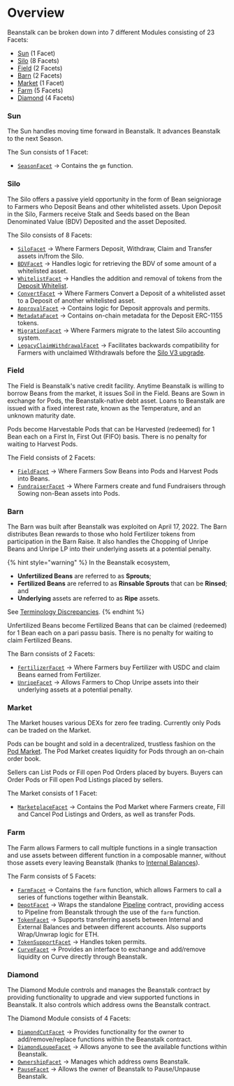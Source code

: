 # Overview

Beanstalk can be broken down into 7 different Modules consisting of 23 Facets:

* [Sun](sun/) (1 Facet)
* [Silo](silo/) (8 Facets)
* [Field](field/) (2 Facets)&#x20;
* [Barn](barn/) (2 Facets)
* [Market](market/) (1 Facet)
* [Farm](depot/) (5 Facets)
* [Diamond](diamond/) (4 Facets)

### Sun

The Sun handles moving time forward in Beanstalk. It advances Beanstalk to the next Season.

The Sun consists of 1 Facet:

* [`SeasonFacet`](sun/season-facet.md) -> Contains the `gm` function.

### Silo

The Silo offers a passive yield opportunity in the form of Bean seigniorage to Farmers who Deposit Beans and other whitelisted assets. Upon Deposit in the Silo, Farmers receive Stalk and Seeds based on the Bean Denominated Value (BDV) Deposited and the asset Deposited.

The Silo consists of 8 Facets:

* [`SiloFacet`](silo/silo-facet.md) -> Where Farmers Deposit, Withdraw, Claim and Transfer assets in/from the Silo.
* [`BDVFacet`](silo/bdv-facet.md) -> Handles logic for retrieving the BDV of some amount of a whitelisted asset.
* [`WhitelistFacet`](silo/whitelist-facet.md) -> Handles the addition and removal of tokens from the [Deposit Whitelist](https://docs.bean.money/almanac/farm/silo#deposit-whitelist).
* [`ConvertFacet`](silo/convert-facet.md) -> Where Farmers Convert a Deposit of a whitelisted asset to a Deposit of another whitelisted asset.
* [`ApprovalFacet`](silo/approval-facet.md) -> Contains logic for Deposit approvals and permits.
* [`MetadataFacet`](silo/metadata-facet.md) -> Contains on-chain metadata for the Deposit ERC-1155 tokens.
* [`MigrationFacet`](silo/migration-facet.md) -> Where Farmers migrate to the latest Silo accounting system.
* [`LegacyClaimWithdrawalFacet`](silo/legacy-claim-withdrawal-facet.md) -> Facilitates backwards compatibility for Farmers with unclaimed Withdrawals before the [Silo V3 upgrade](https://bean.money/bip-36).

### Field

The Field is Beanstalk's native credit facility. Anytime Beanstalk is willing to borrow Beans from the market, it issues Soil in the Field. Beans are Sown in exchange for Pods, the Beanstalk-native debt asset. Loans to Beanstalk are issued with a fixed interest rate, known as the Temperature, and an unknown maturity date.

Pods become Harvestable Pods that can be Harvested (redeemed) for 1 Bean each on a First In, First Out (FIFO) basis. There is no penalty for waiting to Harvest Pods.

The Field consists of 2 Facets:

* [`FieldFacet`](field/field-facet.md) -> Where Farmers Sow Beans into Pods and Harvest Pods into Beans.
* [`FundraiserFacet`](field/fundraiser-facet.md) -> Where Farmers create and fund Fundraisers through Sowing non-Bean assets into Pods.

### Barn

The Barn was built after Beanstalk was exploited on April 17, 2022. The Barn distributes Bean rewards to those who hold Fertilizer tokens from participation in the Barn Raise. It also handles the Chopping of Unripe Beans and Unripe LP into their underlying assets at a potential penalty.

{% hint style="warning" %}
In the Beanstalk ecosystem,&#x20;

* **Unfertilized Beans** are referred to as **Sprouts**;
* **Fertilized Beans** are referred to as **Rinsable Sprouts** that can be **Rinsed**; and
* **Underlying** assets are referred to as **Ripe** assets. &#x20;

See [Terminology Discrepancies](../misc/terminology-discrepancies.md).
{% endhint %}

Unfertilized Beans become Fertilized Beans that can be claimed (redeemed) for 1 Bean each on a pari passu basis. There is no penalty for waiting to claim Fertilized Beans.

The Barn consists of 2 Facets:

* [`FertilizerFacet`](barn/fertilizer-facet.md) -> Where Farmers buy Fertilizer with USDC and claim Beans earned from Fertilizer.
* [`UnripeFacet`](barn/unripe-facet.md) -> Allows Farmers to Chop Unripe assets into their underlying assets at a potential penalty.

### Market

The Market houses various DEXs for zero fee trading. Currently only Pods can be traded on the Market.

Pods can be bought and sold in a decentralized, trustless fashion on the [Pod Market](https://docs.bean.money/almanac/farm/market#the-pod-market). The Pod Market creates liquidity for Pods through an on-chain order book.

Sellers can List Pods or Fill open Pod Orders placed by buyers. Buyers can Order Pods or Fill open Pod Listings placed by sellers.

The Market consists of 1 Facet:

* [`MarketplaceFacet`](market/marketplace-facet.md) -> Contains the Pod Market where Farmers create, Fill and Cancel Pod Listings and Orders, as well as transfer Pods.

### Farm

The Farm allows Farmers to call multiple functions in a single transaction and use assets between different function in a composable manner, without those assets every leaving Beanstalk (thanks to [Internal Balances](../overview/internal-balances.md)).

The Farm consists of 5 Facets:

* [`FarmFacet`](depot/farm-facet.md) -> Contains the `farm` function, which allows Farmers to call a series of functions together within Beanstalk.
* [`DepotFacet`](depot/depot-facet.md) -> Wraps the standalone [Pipeline](https://evmpipeline.org/) contract, providing access to Pipeline from Beanstalk through the use of the `farm` function.
* [`TokenFacet`](depot/token-facet.md) -> Supports transferring assets between Internal and External Balances and between different accounts. Also supports Wrap/Unwrap logic for ETH.
* [`TokenSupportFacet`](depot/token-support-facet.md) -> Handles token permits.
* [`CurveFacet`](depot/curve-facet.md) -> Provides an interface to exchange and add/remove liquidity on Curve directly through Beanstalk.

### Diamond

The Diamond Module controls and manages the Beanstalk contract by providing functionality to upgrade and view supported functions in Beanstalk. It also controls which address owns the Beanstalk contract.

The Diamond Module consists of 4 Facets:

* [`DiamondCutFacet`](diamond/diamond-cut-facet.md) -> Provides functionality for the owner to add/remove/replace functions within the Beanstalk contract.
* [`DiamondLoupeFacet`](diamond/diamond-loupe-facet.md) -> Allows anyone to see the available functions within Beanstalk.
* [`OwnershipFacet`](diamond/ownership-facet.md) -> Manages which address owns Beanstalk.
* [`PauseFacet`](diamond/pause-facet.md) -> Allows the owner of Beanstalk to Pause/Unpause Beanstalk.

